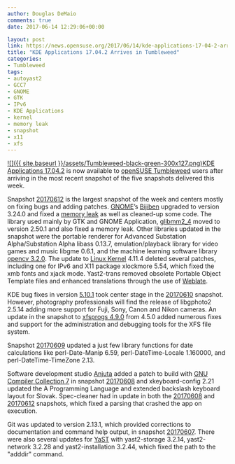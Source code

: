 ```yaml
---
author: Douglas DeMaio
comments: true
date: 2017-06-14 12:29:06+00:00

layout: post
link: https://news.opensuse.org/2017/06/14/kde-applications-17-04-2-arrives-in-tumbleweed/
title: "KDE Applications 17.04.2 Arrives in Tumbleweed"
categories:
- Tumbleweed
tags:
- autoyast2
- GCC7
- GNOME
- GTK
- IPv6
- KDE Applications
- kernel
- memory leak
- snapshot
- x11
- xfs
---
```

[![]({{ site.baseurl }}/assets/Tumbleweed-black-green-300x127.png)KDE Applications 17.04.2](https://www.kde.org/announcements/announce-applications-17.04.2.php) is now available to [openSUSE Tumbleweed](https://en.opensuse.org/Portal:Tumbleweed) users after arriving in the most recent snapshot of the five snapshots delivered this week.

Snapshot [20170612](https://lists.opensuse.org/opensuse-factory/2017-06/msg00357.html) is the largest snapshot of the week and centers mostly on fixing bugs and adding patches. [GNOME](https://www.gnome.org/)’s [Bijiben](https://live.gnome.org/Bijiben) upgraded to version 3.24.0 and fixed a [memory leak](https://en.wikipedia.org/wiki/Memory_leak) as well as cleaned-up some code. The library used mainly by GTK and GNOME Application, [glibmm2_4](https://launchpad.net/glibmm) moved to version 2.50.1 and also fixed a memory leak. Other libraries updated in the snapshot were the portable renderer for Advanced Substation Alpha/Substation Alpha libass 0.13.7, emulation/playback library for video games and music libgme 0.6.1, and the machine learning software library [opencv 3.2.0](http://opencv.org/opencv-3-2.html). The update to [Linux Kernel](https://www.kernel.org/) 4.11.4 deleted several patches, including one for IPv6 and X11 package xlockmore 5.54, which fixed the xmb fonts and xjack mode. Yast2-trans removed obsolete Portable Object Template files and enhanced translations through the use of [Weblate](https://l10n.opensuse.org/).<!-- more -->

KDE bug fixes in version [5.10.1](https://www.kde.org/announcements/plasma-5.10.1.php) took center stage in the [20170610](https://lists.opensuse.org/opensuse-factory/2017-06/msg00340.html) snapshot. However, photography professionals will find the release of libgphoto2 2.5.14 adding more support for Fuji, Sony, Canon and Nikon cameras. An update in the snapshot to [xfsprogs 4.9.0](http://www.linuxfromscratch.org/~ken/blfs-book-fonts/blfs-book-fonts-sysv/postlfs/xfsprogs.html) from 4.5.0 added numerous fixes and support for the administration and debugging tools for the XFS file system.

Snapshot [20170609](https://lists.opensuse.org/opensuse-factory/2017-06/msg00329.html) updated a just few library functions for date calculations like perl-Date-Manip 6.59, perl-DateTime-Locale 1.160000, and perl-DateTime-TimeZone 2.13.

Software development studio [Anjuta](https://wiki.gnome.org/Apps/Anjuta) added a patch to build with [GNU Compiler Collection 7](https://gcc.gnu.org/) in snapshot [20170608](https://lists.opensuse.org/opensuse-factory/2017-06/msg00290.html) and xkeyboard-config 2.21 updated the A Programming Language and extended backslash keyboard layout for Slovak. Spec-cleaner had in update in both the [20170608](https://lists.opensuse.org/opensuse-factory/2017-06/msg00290.html) and [20170612](https://lists.opensuse.org/opensuse-factory/2017-06/msg00357.html) snapshots, which fixed a parsing that crashed the app on execution.

Git was updated to version 2.13.1, which provided corrections to documentation and command help output, in snapshot [20170607](https://lists.opensuse.org/opensuse-factory/2017-06/msg00250.html). There were also several updates for [YaST](https://yast.github.io/) with yast2-storage 3.2.14, yast2-network 3.2.28 and yast2-installation 3.2.44, which fixed the path to the "adddir" command.		

